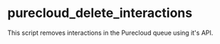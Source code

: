 # purecloud_delete_interactions
This script removes interactions in the Purecloud queue using it's API.
